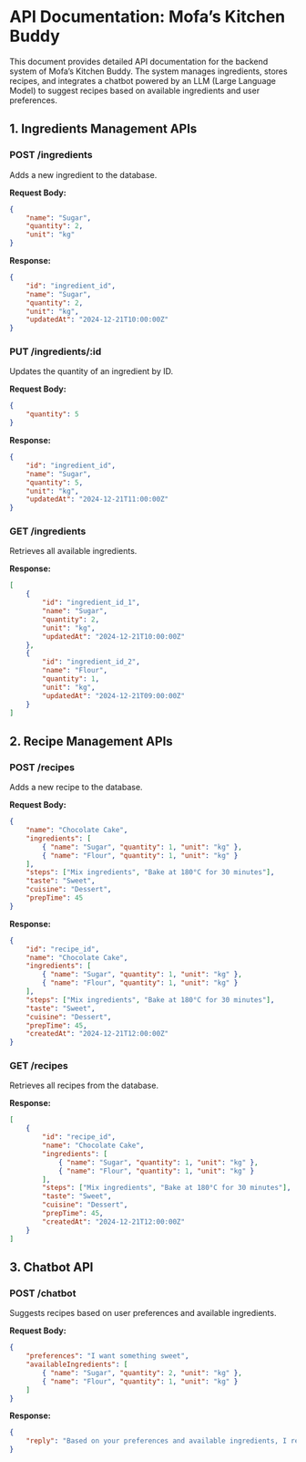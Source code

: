 # API Documentation: Mofa’s Kitchen Buddy

This document provides detailed API documentation for the backend system of Mofa’s Kitchen Buddy. The system manages ingredients, stores recipes, and integrates a chatbot powered by an LLM (Large Language Model) to suggest recipes based on available ingredients and user preferences.

## 1. Ingredients Management APIs

### POST /ingredients
Adds a new ingredient to the database.

**Request Body:**
```json
{
    "name": "Sugar",
    "quantity": 2,
    "unit": "kg"
}
```

**Response:**
```json
{
    "id": "ingredient_id",
    "name": "Sugar",
    "quantity": 2,
    "unit": "kg",
    "updatedAt": "2024-12-21T10:00:00Z"
}
```

### PUT /ingredients/:id
Updates the quantity of an ingredient by ID.

**Request Body:**
```json
{
    "quantity": 5
}
```

**Response:**
```json
{
    "id": "ingredient_id",
    "name": "Sugar",
    "quantity": 5,
    "unit": "kg",
    "updatedAt": "2024-12-21T11:00:00Z"
}
```

### GET /ingredients
Retrieves all available ingredients.

**Response:**
```json
[
    {
        "id": "ingredient_id_1",
        "name": "Sugar",
        "quantity": 2,
        "unit": "kg",
        "updatedAt": "2024-12-21T10:00:00Z"
    },
    {
        "id": "ingredient_id_2",
        "name": "Flour",
        "quantity": 1,
        "unit": "kg",
        "updatedAt": "2024-12-21T09:00:00Z"
    }
]
```

## 2. Recipe Management APIs

### POST /recipes
Adds a new recipe to the database.

**Request Body:**
```json
{
    "name": "Chocolate Cake",
    "ingredients": [
        { "name": "Sugar", "quantity": 1, "unit": "kg" },
        { "name": "Flour", "quantity": 1, "unit": "kg" }
    ],
    "steps": ["Mix ingredients", "Bake at 180°C for 30 minutes"],
    "taste": "Sweet",
    "cuisine": "Dessert",
    "prepTime": 45
}
```

**Response:**
```json
{
    "id": "recipe_id",
    "name": "Chocolate Cake",
    "ingredients": [
        { "name": "Sugar", "quantity": 1, "unit": "kg" },
        { "name": "Flour", "quantity": 1, "unit": "kg" }
    ],
    "steps": ["Mix ingredients", "Bake at 180°C for 30 minutes"],
    "taste": "Sweet",
    "cuisine": "Dessert",
    "prepTime": 45,
    "createdAt": "2024-12-21T12:00:00Z"
}
```

### GET /recipes
Retrieves all recipes from the database.

**Response:**
```json
[
    {
        "id": "recipe_id",
        "name": "Chocolate Cake",
        "ingredients": [
            { "name": "Sugar", "quantity": 1, "unit": "kg" },
            { "name": "Flour", "quantity": 1, "unit": "kg" }
        ],
        "steps": ["Mix ingredients", "Bake at 180°C for 30 minutes"],
        "taste": "Sweet",
        "cuisine": "Dessert",
        "prepTime": 45,
        "createdAt": "2024-12-21T12:00:00Z"
    }
]
```

## 3. Chatbot API

### POST /chatbot
Suggests recipes based on user preferences and available ingredients.

**Request Body:**
```json
{
    "preferences": "I want something sweet",
    "availableIngredients": [
        { "name": "Sugar", "quantity": 2, "unit": "kg" },
        { "name": "Flour", "quantity": 1, "unit": "kg" }
    ]
}
```

**Response:**
```json
{
    "reply": "Based on your preferences and available ingredients, I recommend making Chocolate Cake."
}
```
